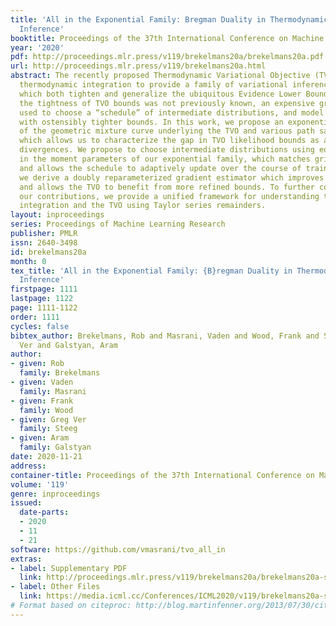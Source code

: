 ```yaml
---
title: 'All in the Exponential Family: Bregman Duality in Thermodynamic Variational
  Inference'
booktitle: Proceedings of the 37th International Conference on Machine Learning
year: '2020'
pdf: http://proceedings.mlr.press/v119/brekelmans20a/brekelmans20a.pdf
url: http://proceedings.mlr.press/v119/brekelmans20a.html
abstract: The recently proposed Thermodynamic Variational Objective (TVO) leverages
  thermodynamic integration to provide a family of variational inference objectives,
  which both tighten and generalize the ubiquitous Evidence Lower Bound (ELBO). However,
  the tightness of TVO bounds was not previously known, an expensive grid search was
  used to choose a “schedule” of intermediate distributions, and model learning suffered
  with ostensibly tighter bounds. In this work, we propose an exponential family interpretation
  of the geometric mixture curve underlying the TVO and various path sampling methods,
  which allows us to characterize the gap in TVO likelihood bounds as a sum of KL
  divergences. We propose to choose intermediate distributions using equal spacing
  in the moment parameters of our exponential family, which matches grid search performance
  and allows the schedule to adaptively update over the course of training. Finally,
  we derive a doubly reparameterized gradient estimator which improves model learning
  and allows the TVO to benefit from more refined bounds. To further contextualize
  our contributions, we provide a unified framework for understanding thermodynamic
  integration and the TVO using Taylor series remainders.
layout: inproceedings
series: Proceedings of Machine Learning Research
publisher: PMLR
issn: 2640-3498
id: brekelmans20a
month: 0
tex_title: 'All in the Exponential Family: {B}regman Duality in Thermodynamic Variational
  Inference'
firstpage: 1111
lastpage: 1122
page: 1111-1122
order: 1111
cycles: false
bibtex_author: Brekelmans, Rob and Masrani, Vaden and Wood, Frank and Steeg, Greg
  Ver and Galstyan, Aram
author:
- given: Rob
  family: Brekelmans
- given: Vaden
  family: Masrani
- given: Frank
  family: Wood
- given: Greg Ver
  family: Steeg
- given: Aram
  family: Galstyan
date: 2020-11-21
address: 
container-title: Proceedings of the 37th International Conference on Machine Learning
volume: '119'
genre: inproceedings
issued:
  date-parts:
  - 2020
  - 11
  - 21
software: https://github.com/vmasrani/tvo_all_in
extras:
- label: Supplementary PDF
  link: http://proceedings.mlr.press/v119/brekelmans20a/brekelmans20a-supp.pdf
- label: Other Files
  link: https://media.icml.cc/Conferences/ICML2020/v119/brekelmans20a-supp.zip
# Format based on citeproc: http://blog.martinfenner.org/2013/07/30/citeproc-yaml-for-bibliographies/
---
```

